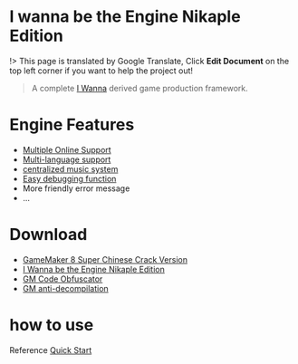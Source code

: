 # I wanna be the Engine Nikaple Edition

!> This page is translated by Google Translate, Click **Edit Document** on the top left corner if you want to help the project out!

> A complete [I Wanna](https://kayin.moe/iwbtg/downloads.php) derived game production framework.

# Engine Features

- [Multiple Online Support](network.md)
- [Multi-language support](i18n.md)
- [centralized music system](music.md)
- [Easy debugging function](debug.md)
- More friendly error message
- ...

# Download

- [GameMaker 8 Super Chinese Crack Version](http://p9wc9w6dq.bkt.clouddn.com/Super_Gamemaker8_1.4.2_Install.exe)
- [I Wanna be the Engine Nikaple Edition](http://p9wc9w6dq.bkt.clouddn.com/iwbte-nikaple-edition-2.0.2.zip)
- [GM Code Obfuscator](http://p9wc9w6dq.bkt.clouddn.com/GM%20Obfuscator%20030.jar)
- [GM anti-decompilation](http://p9wc9w6dq.bkt.clouddn.com/anti-decompiler.zip)

# how to use

Reference [Quick Start](quickstart.md)
